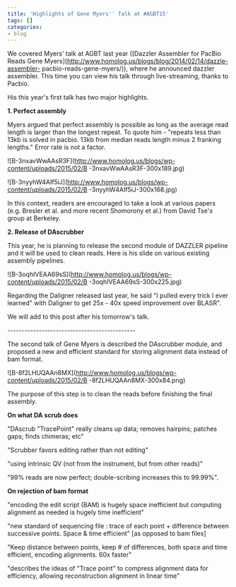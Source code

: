 ```yaml
---
title: 'Highlights of Gene Myers'' Talk at #AGBT15'
tags: []
categories:
- blog
---
```

We covered Myers' talk at AGBT last year ([Dazzler Assembler for PacBio Reads
Gene Myers](http://www.homolog.us/blogs/blog/2014/02/14/dazzle-assembler-
pacbio-reads-gene-myers/)), where he announced dazzler assembler. This time
you can view his talk through live-streaming, thanks to Pacbio.
<!--more-->

His this year's first talk has two major highlights.

**1\. Perfect assembly**

Myers argued that perfect assembly is possible as long as the average read
length is larger than the longest repeat. To quote him - "repeats less than
13kb is solved in pacbio. 13kb from median reads length minus 2 franking
lengths." Error rate is not a factor.

![B-3nxavWwAAsR3F](http://www.homolog.us/blogs/wp-content/uploads/2015/02/B
-3nxavWwAAsR3F-300x189.jpg)

![B-3nyyhW4AIf5iJ](http://www.homolog.us/blogs/wp-content/uploads/2015/02/B
-3nyyhW4AIf5iJ-300x168.jpg)

In this context, readers are encouraged to take a look at various papers (e.g.
Bresler et al. and more recent Shomorony et al.) from David Tse's group at
Berkeley.

**2\. Release of DAscrubber**

This year, he is planning to release the second module of DAZZLER pipeline and
it will be used to clean reads. Here is his slide on various existing assembly
pipelines.

![B-3oqhIVEAA69sS](http://www.homolog.us/blogs/wp-content/uploads/2015/02/B
-3oqhIVEAA69sS-300x225.jpg)

Regarding the Daligner released last year, he said "I pulled every trick I
ever learned" with Daligner to get 25x - 40x speed improvement over BLASR".

We will add to this post after his tomorrow's talk.

\---------------------------------------------

The second talk of Gene Myers is described the DAscrubber module, and proposed
a new and efficient standard for storing alignment data instead of bam format.

![B-8f2LHUQAAn8MX](http://www.homolog.us/blogs/wp-content/uploads/2015/02/B
-8f2LHUQAAn8MX-300x84.png)

The purpose of this step is to clean the reads before finishing the final
assembly.

**On what DA scrub does**

"DAscrub "TracePoint" really cleans up data; removes hairpins; patches gaps;
finds chimeras; etc"

"Scrubber favors editing rather than not editing"

"using intrinsic QV (not from the instrument, but from other reads)"

"99% reads are now perfect; double-scribing increases this to 99.99%".

**On rejection of bam format**

"encoding the edit script (BAM) is hugely space inefficient but computing
alignment as needed is hugely time inefficient"

"new standard of sequencing file : trace of each point + difference between
successive points. Space & time efficient" [as opposed to bam files]

"Keep distance between points, keep # of differences, both space and time
efficient, encoding alignments. 60x faster"

"describes the ideas of "Trace point" to compress alignment data for
efficiency, allowing reconstruction alignment in linear time"

